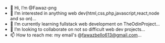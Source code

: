 - 👋 Hi, I’m @Fawaz-png
- 👀 I’m interested in anything web dev(html,css,php,javascript,react,node and so on)...
- 🌱 I’m currently learning fullstack web development on TheOdinProject...
- 💞️ I’m looking to collaborate on not so difficult web dev projects... 
- 📫 How to reach me: my email's @fawazbello613@gmail.com...

<!---
Fawaz-png/Fawaz-png is a ✨ special ✨ repository because its `README.md` (this file) appears on your GitHub profile.
You can click the Preview link to take a look at your changes.
--->
